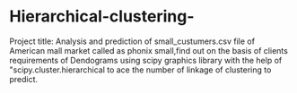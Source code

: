 # Hierarchical-clustering-
Project title: Analysis and prediction of small_custumers.csv file of American mall market called as phonix small,find out on the basis of clients requirements of Dendograms using scipy graphics library with the help of "scipy.cluster.hierarchical to ace the number of linkage of clustering to predict.
